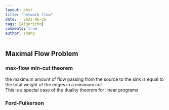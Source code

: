 ```yaml
---
layout: post
title: "network flow"
date:   2021-06-26
tags: [Algorithm]
comments: true
author: zhang
---
```


## Maximal Flow Problem

### max-flow min-cut theorem
the maximum amount of flow passing from the source to the sink is equal to the total weight of the edges in a minimum cut  
This is a special case of the duality theorem for linear programs   

### Ford-Fulkerson 
